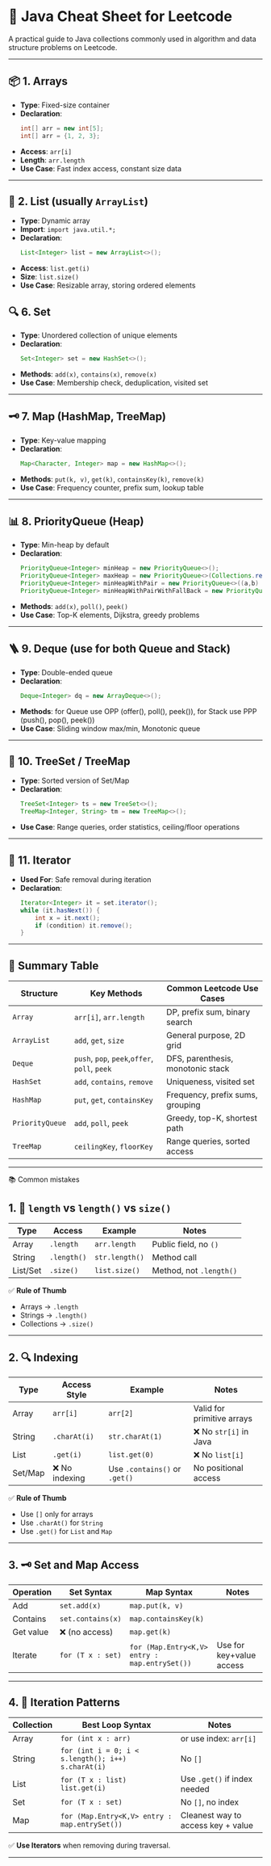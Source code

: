 # 🧰 Java Cheat Sheet for Leetcode

A practical guide to Java collections commonly used in algorithm and data structure problems on Leetcode.

---

## 📦 1. Arrays

- **Type**: Fixed-size container
- **Declaration**:
  ```java
  int[] arr = new int[5];
  int[] arr = {1, 2, 3};
  ```
- **Access**: `arr[i]`
- **Length**: `arr.length`
- **Use Case**: Fast index access, constant size data

---

## 🧾 2. List (usually `ArrayList`)

- **Type**: Dynamic array
- **Import**: `import java.util.*;`
- **Declaration**:
  ```java
  List<Integer> list = new ArrayList<>();
  ```
- **Access**: `list.get(i)`
- **Size**: `list.size()`
- **Use Case**: Resizable array, storing ordered elements

## 🔍 6. Set

- **Type**: Unordered collection of unique elements
- **Declaration**:
  ```java
  Set<Integer> set = new HashSet<>();
  ```
- **Methods**: `add(x)`, `contains(x)`, `remove(x)`
- **Use Case**: Membership check, deduplication, visited set

---

## 🗝️ 7. Map (HashMap, TreeMap)

- **Type**: Key-value mapping
- **Declaration**:
  ```java
  Map<Character, Integer> map = new HashMap<>();
  ```
- **Methods**: `put(k, v)`, `get(k)`, `containsKey(k)`, `remove(k)`
- **Use Case**: Frequency counter, prefix sum, lookup table

---

## 📊 8. PriorityQueue (Heap)

- **Type**: Min-heap by default
- **Declaration**:
  ```java
  PriorityQueue<Integer> minHeap = new PriorityQueue<>();
  PriorityQueue<Integer> maxHeap = new PriorityQueue<>(Collections.reverseOrder());
  PriorityQueue<Integer> minHeapWithPair = new PriorityQueue<>((a,b) -> a[0] - b[0]);
  PriorityQueue<Integer> minHeapWithPairWithFallBack = new PriorityQueue<>((a,b) -> a[0] == b[0] ? a[1] - b[1] : a[0] - b[0]);
  ```
- **Methods**: `add(x)`, `poll()`, `peek()`
- **Use Case**: Top-K elements, Dijkstra, greedy problems

---

## 🪜 9. Deque (use for both Queue and Stack)

- **Type**: Double-ended queue
- **Declaration**:
  ```java
  Deque<Integer> dq = new ArrayDeque<>();
  ```
- **Methods**: for Queue use OPP (offer(), poll(), peek()), for Stack use PPP (push(), pop(), peek())
- **Use Case**: Sliding window max/min, Monotonic queue

---

## 🧩 10. TreeSet / TreeMap

- **Type**: Sorted version of Set/Map
- **Declaration**:
  ```java
  TreeSet<Integer> ts = new TreeSet<>();
  TreeMap<Integer, String> tm = new TreeMap<>();
  ```
- **Use Case**: Range queries, order statistics, ceiling/floor operations

---

## 🔁 11. Iterator

- **Used For**: Safe removal during iteration
- **Declaration**:
  ```java
  Iterator<Integer> it = set.iterator();
  while (it.hasNext()) {
      int x = it.next();
      if (condition) it.remove();
  }
  ```

---

## 📌 Summary Table

| Structure        | Key Methods                          | Common Leetcode Use Cases                    |
|------------------|--------------------------------------|----------------------------------------------|
| `Array`          | `arr[i]`, `arr.length`               | DP, prefix sum, binary search                |
| `ArrayList`      | `add`, `get`, `size`                 | General purpose, 2D grid                     |
| `Deque`          | `push`, `pop`, `peek`,`offer`, `poll`, `peek`                 | DFS, parenthesis, monotonic stack            |
| `HashSet`        | `add`, `contains`, `remove`          | Uniqueness, visited set                      |
| `HashMap`        | `put`, `get`, `containsKey`          | Frequency, prefix sums, grouping             |
| `PriorityQueue`  | `add`, `poll`, `peek`                | Greedy, top-K, shortest path                 |
| `TreeMap`        | `ceilingKey`, `floorKey`             | Range queries, sorted access                 |

---

📚 Common mistakes

## 1. 🔢 `length` vs `length()` vs `size()`

| Type       | Access        | Example              | Notes                                |
|------------|---------------|----------------------|--------------------------------------|
| Array      | `.length`     | `arr.length`         | Public field, no `()`                |
| String     | `.length()`   | `str.length()`       | Method call                          |
| List/Set   | `.size()`     | `list.size()`        | Method, not `.length()`              |

✅ **Rule of Thumb**  
- Arrays → `.length`  
- Strings → `.length()`  
- Collections → `.size()`

---

## 2. 🔍 Indexing

| Type       | Access Style    | Example               | Notes                               |
|------------|------------------|-----------------------|-------------------------------------|
| Array      | `arr[i]`         | `arr[2]`              | Valid for primitive arrays          |
| String     | `.charAt(i)`     | `str.charAt(1)`       | ❌ No `str[i]` in Java               |
| List       | `.get(i)`        | `list.get(0)`         | ❌ No `list[i]`                      |
| Set/Map    | ❌ No indexing    | Use `.contains()` or `.get()` | No positional access       |

✅ **Rule of Thumb**  
- Use `[]` only for arrays  
- Use `.charAt()` for `String`  
- Use `.get()` for `List` and `Map`

---

## 3. 🗝️ Set and Map Access

| Operation         | Set Syntax          | Map Syntax                   | Notes                         |
|-------------------|---------------------|-------------------------------|-------------------------------|
| Add               | `set.add(x)`        | `map.put(k, v)`              |                              |
| Contains          | `set.contains(x)`   | `map.containsKey(k)`         |                              |
| Get value         | ❌ (no access)       | `map.get(k)`                 |                              |
| Iterate           | `for (T x : set)`   | `for (Map.Entry<K,V> entry : map.entrySet())` | Use for key+value access |

---

## 4. 🔁 Iteration Patterns

| Collection | Best Loop Syntax                      | Notes                                |
|------------|----------------------------------------|--------------------------------------|
| Array      | `for (int x : arr)`                   | or use index: `arr[i]`               |
| String     | `for (int i = 0; i < s.length(); i++)`<br>`s.charAt(i)` | No `[]`                              |
| List       | `for (T x : list)`<br>`list.get(i)`   | Use `.get()` if index needed         |
| Set        | `for (T x : set)`                     | No `[]`, no index                    |
| Map        | `for (Map.Entry<K,V> entry : map.entrySet())` | Cleanest way to access key + value |

✅ **Use Iterators** when removing during traversal.

---
